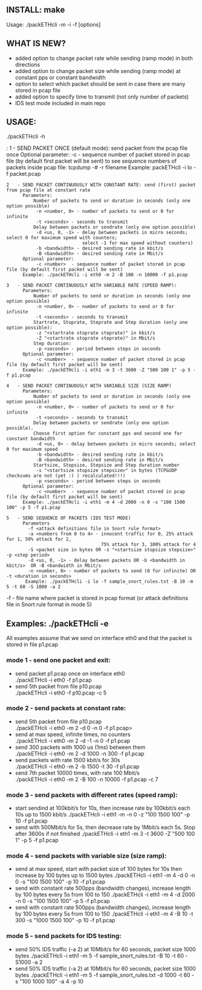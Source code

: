 ## INSTALL: make

Usage: ./packETHcli -m <mode > -i <interface> -f <file> [options]

## WHAT IS NEW?
- added option to change packet rate while sending (ramp mode) in both directions
- added option to change packet size while sending (ramp mode) at constant pps or constant bandwidth
- option to select which packet should be sent in case there are many stored in pcap file 
- added option to specify time to transmit (not only number of packets)
- IDS test mode included in main repo 


## USAGE:

./packETHcli -h

 <mode>:
    1   - SEND PACKET ONCE (default mode): send packet from the pcap file once
          Optional parameter:
               -c <number>  - sequence number of packet stored in pcap file (by default first packet will be sent)
                              to see sequence numbers of packets inside pcap file: tcpdump -# -r filename
          Example: packETHcli -i lo -f packet.pcap

    2   - SEND PACKET CONTINUOUSLY WITH CONSTANT RATE: send (first) packet from pcap file at constant rate
          Parameters:
              Number of packets to send or duration in seconds (only one option possible)
               -n <number, 0> - number of packets to send or 0 for infinite
               -t <seconds> - seconds to transmit
              Delay between packets or sendrate (only one option possible)
               -d <us, 0, -1> - delay between packets in micro seconds; select 0 for maximum speed with counters; 
                                select -1 for max speed without counters)
               -b <bandwidth> - desired sending rate in kbit/s
               -B <bandwidth> - desired sending rate in Mbit/s
          Optional parameter:
               -c <number>  - sequence number of packet stored in pcap file (by default first packet will be sent)
          Example: ./packETHcli -i eth0 -m 2 -B 100 -n 10000 -f p1.pcap

    3   - SEND PACKET CONTINUOUSLY WITH VARIABLE RATE (SPEED RAMP):
          Parameters:
              Number of packets to send or duration in seconds (only one option possible)
               -n <number, 0> - number of packets to send or 0 for infinite
               -t <seconds> - seconds to transmit
              Startrate, Stoprate, Steprate and Step duration (only one option possible):
               -z "<startrate stoprate steprate)" in kbit/s
               -Z "<startrate stoprate steprate)" in Mbit/s
              Step duration:
               -p <seconds> - period between steps in seconds
          Optional parameter:
               -c <number>  - sequence number of packet stored in pcap file (by default first packet will be sent)
          Example: ./packETHcli -i eth1 -m 3 -t 3600 -Z "500 100 1" -p 5 -f p1.pcap

    4   - SEND PACKET CONTINUOUSLY WITH VARIABLE SIZE (SIZE RAMP)
          Parameters:
              Number of packets to send or duration in seconds (only one option possible)
               -n <number, 0> - number of packets to send or 0 for infinite
               -t <seconds> - seconds to transmit
              Delay between packets or sendrate (only one option possible). 
              Choose first option for constant pps and second one for constant bandwidth
               -d <us, 0> - delay between packets in micro seconds; select 0 for maximum speed
               -b <bandwidth> - desired sending rate in kbit/s
               -B <bandwidth> - desired sending rate in Mbit/s
              Startsize, Stopsize, Stepsize and Step duration number
               -s "<startsize stopsize stepsize>" in bytes (TCP&UDP checksums are not (yet :) ) recalculated!!!)
               -p <seconds> - period between steps in seconds
          Optional parameter:
               -c <number>  - sequence number of packet stored in pcap file (by default first packet will be sent)
          Example: ./packETHcli -i eth1 -m 4 -d 2000 -n 0 -s "100 1500 100" -p 5 -f p1.pcap

    5   - SEND SEQUENCE OF PACKETS (IDS TEST MODE)
          Parameters
            -f <attack definitions file in Snort rule format>
            -a <numbers from 0 to 4> - innocent traffic for 0, 25% attack for 1, 50% attack for 2, 
                                       75% attack for 3, 100% attack for 4
            -S <packet size in bytes OR -s "<startsize stopsize stepsize>" -p <step period>
            -d <us, 0, -1> - delay between packets OR -b <bandwidth in kbit/s>  OR -B <bandwidth in Mbit/s
            -n <number, 0> - number of packets to send (0 for infinite) OR -t <duration in seconds>
           Example: ./packETHcli -i lo -f sample_snort_rules.txt -B 10 -m 5 -t 60 -S 1000 -a 2

 -f <file> - file name where packet is stored in pcap format (or attack definitions file in Snort rule format in mode 5)


## Examples: ./packETHcli -e

All examples assume that we send on interface eth0 and that the packet is stored in file p1.pcap

###  mode 1 - send one packet and exit:
   - send packet p1.pcap once on interface eth0  
     ./packETHcli -i eth0 -f p1.pcap                                               
   - send 5th packet from file p10.pcap  
     ./packETHcli -i eth0 -f p10.pcap -c 5 

###  mode 2 - send packets at constant rate:
   - send 5th packet from file p10.pcap  
     ./packETHcli -i eth0 -m 2 -d 0 -n 0 -f p1.pcap> 
   - send at max speed, infinite times, no counters  
     ./packETHcli -i eth0 -m 2 -d -1 -n 0 -f p1.pcap  
   - send 300 packets with 1000 us (1ms) between them  
     ./packETHcli -i eth0 -m 2 -d 1000 -n 300 -f p1.pcap 
   - send packets with rate 1500 kbit/s for 30s  
     ./packETHcli -i eth0 -m 2 -b 1500 -t 30 -f p1.pcap 
   - send 7th packet 10000 times, with rate 100 Mbit/s  
     ./packETHcli -i eth0 -m 2 -B 100 -n 10000 -f p1.pcap -c 7 

###  mode 3 - send packets with different rates (speed ramp):
   - start sendind at 100kbit/s for 10s, then increase rate by 100kbit/s each 10s up to 1500 kbit/s
     ./packETHcli -i eth1 -m   -n 0 -z "100 1500 100" -p 10 -f p1.pcap             
   - send with 500Mbit/s for 5s, then decrease rate by 1Mbit/s each 5s. Stop after 3600s if not finished
     ./packETHcli -i eth1 -m 3 -t 3600 -Z "500 100 1" -p 5 -f p1.pcap              

###  mode 4 - send packets with variable size (size ramp):
   - send at max speed, start with packet size of 100 bytes for 10s then increase by 100 bytes up to 1500 bytes
     ./packETHcli -i eth1 -m 4 -d 0 -n 0 -s "100 1500 100" -p 10 -f p1.pcap        
   - send with constant rate 500pps (bandwidth changes), increase length by 100 bytes every 5s from 100 to 150
     ./packETHcli -i eth1 -m 4 -d 2000 -n 0 -s "100 1500 100" -p 5 -f p1.pcap      
   - send with constant rate 500pps (bandwidth changes), increase length by 100 bytes every 5s from 100 to 150
     ./packETHcli -i eth1 -m 4 -B 10 -t 300 -s "1000 1500 100" -p 10 -f p1.pcap    

###  mode 5 - send packets for IDS testing:
   - send 50% IDS traffic (-a 2) at 10Mbit/s for 60 seconds, packet size 1000 bytes
     ./packETHcli -i eth1 -m 5 -f sample_snort_rules.txt -B 10 -t 60 -S1000 -a 2    
   - send 50% IDS traffic (-a 2) at 10Mbit/s for 60 seconds, packet size 1000 bytes
     ./packETHcli -i eth1 -m 5 -f sample_snort_rules.txt -d 1000 -t 60 -s "100 1000 100" -a 4 -p 10  


